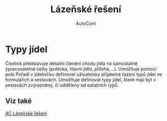 ﻿---
    title: "Lázeňské řešení"
    author: AutoCont
    ms.date: 04/30/2018
    ms.topic: article
    ms.prod: dynamics-nav-2017
    ms.contentlocale: cs-cz
    ms.lasthandoff: 04/30/2018
---

# Typy jídel

Číselník představuje detailní členění chodu jídla na samostatně zpracovatelné celky (polévka, hlavní jídlo, příloha, ..). Umožňuje pomocí pole Pořadí v jídelníčku definovat uživatelsky přijatelné řazení typů jídel ve formulářích a sestavách. Umožňuje definovat typy jídel, které mají být v sestavách zvýrazněny, či odděleny od ostatních typů. 


## <a name="see-also"></a>Viz také
[AC Lázeňské řešení](ac-spa-solution.md)